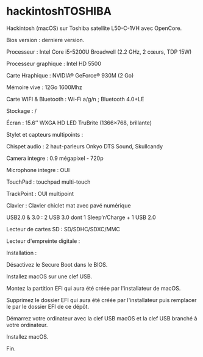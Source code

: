 # hackintoshTOSHIBA

Hackintosh (macOS) sur Toshiba satellite L50-C-1VH avec OpenCore.


Bios version : derniere version.

Processeur : Intel Core i5-5200U Broadwell (2.2 GHz, 2 cœurs, TDP 15W)

Processeur graphique : Intel HD 5500

Carte Hraphique : NVIDIA® GeForce® 930M (2 Go)

Mémoire vive : 12Go 1600Mhz

Carte WIFI & Bluetooth : Wi-Fi a/g/n ; Bluetooth 4.0+LE

Stockage : /

Écran : 15.6’’ WXGA HD LED TruBrite (1366×768, brillante)

Stylet et capteurs multipoints : 

Chispet audio : 2 haut-parleurs Onkyo DTS Sound, Skullcandy

Camera integre : 0.9 mégapixel - 720p

Microphone integre : OUI

TouchPad : touchpad multi-touch

TrackPoint : OUI multipoint

Clavier : Clavier chiclet mat avec pavé numérique

USB2.0 & 3.0 : 2 USB 3.0 dont 1 Sleep’n’Charge + 1 USB 2.0

Lecteur de cartes SD : SD/SDHC/SDXC/MMC

Lecteur d'empreinte digitale : 


Installation :

Désactivez le Secure Boot dans le BIOS.

Installez macOS sur une clef USB.

Montez la partition EFI qui aura été créée par l'installateur de macOS.

Supprimez le dossier EFI qui aura été créée par l'installateur puis remplacer le par le dossier EFI de ce dépôt.

Démarrez votre ordinateur avec la clef USB macOS et la clef USB branché à votre ordinateur.

Installez macOS.

Fin.
